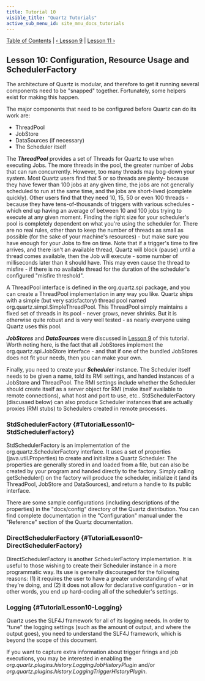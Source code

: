```yaml
---
title: Tutorial 10
visible_title: "Quartz Tutorials"
active_sub_menu_id: site_mnu_docs_tutorials
---
```

<div class="secNavPanel">
          <a href="./" title="Go to Tutorial Table of Contents">Table of Contents</a> |
          <a href="/documentation/quartz-2.1.7/tutorials/tutorial-lesson-09.html" title="Go to Lesson 9">&lsaquo;&nbsp;Lesson 9</a> |
          <a href="/documentation/quartz-2.1.7/tutorials/tutorial-lesson-11.html" title="Go to Lesson 11">Lesson 11&nbsp;&rsaquo;</a>
</div>

## Lesson 10: Configuration, Resource Usage and SchedulerFactory

The architecture of Quartz is modular, and therefore to get it running several components need to be "snapped"
together. Fortunately, some helpers exist for making this happen.

The major components that need to be configured before Quartz can do its work are:


+ ThreadPool
+ JobStore
+ DataSources (if necessary)
+ The Scheduler itself



The ***ThreadPool*** provides a set of Threads for Quartz to use when executing Jobs. The more threads
in the pool, the greater number of Jobs that can run concurrently. However, too many threads may bog-down your system.
Most Quartz users find that 5 or so threads are plenty- because they have fewer than 100 jobs at any given time, the
jobs are not generally scheduled to run at the same time, and the jobs are short-lived (complete quickly). Other users
find that they need 10, 15, 50 or even 100 threads - because they have tens-of-thousands of triggers with various
schedules - which end up having an average of between 10 and 100 jobs trying to execute at any given moment. Finding the
right size for your scheduler's pool is completely dependent on what you're using the scheduler for. There are no real
rules, other than to keep the number of threads as small as possible (for the sake of your machine's resources) - but
make sure you have enough for your Jobs to fire on time. Note that if a trigger's time to fire arrives, and there isn't
an available thread, Quartz will block (pause) until a thread comes available, then the Job will execute - some number
of milliseconds later than it should have. This may even cause the thread to misfire - if there is no available thread
for the duration of the scheduler's configured "misfire threshold".

A ThreadPool interface is defined in the org.quartz.spi package, and you can create a ThreadPool implementation
in any way you like. Quartz ships with a simple (but very satisfactory) thread pool named
org.quartz.simpl.SimpleThreadPool. This ThreadPool simply maintains a fixed set of threads in its pool - never grows,
never shrinks. But it is otherwise quite robust and is very well tested - as nearly everyone using Quartz uses this
pool.

***JobStores*** and ***DataSources*** were discussed in <a href="/documentation/quartz-2.1.7/tutorials/tutorial-lesson-09.html"
    title="Tutorial Lesson 9">Lesson 9</a> of this tutorial. Worth noting here, is the fact that all JobStores implement
the org.quartz.spi.JobStore interface - and that if one of the bundled JobStores does not fit your needs, then you can
make your own.

Finally, you need to create your ***Scheduler*** instance. The Scheduler itself needs to be given a
name, told its RMI settings, and handed instances of a JobStore and ThreadPool. The RMI settings include whether the
Scheduler should create itself as a server object for RMI (make itself available to remote connections), what host and port
to use, etc.. StdSchedulerFactory (discussed below) can also produce Scheduler instances that are actually proxies (RMI
stubs) to Schedulers created in remote processes.

### StdSchedulerFactory {#TutorialLesson10-StdSchedulerFactory}

StdSchedulerFactory is an implementation of the org.quartz.SchedulerFactory interface. It uses a set of
properties (java.util.Properties) to create and initialize a Quartz Scheduler. The properties are generally stored in
and loaded from a file, but can also be created by your program and handed directly to the factory. Simply calling
getScheduler() on the factory will produce the scheduler, initialize it (and its ThreadPool, JobStore and DataSources),
and return a handle to its public interface.

There are some sample configurations (including descriptions of the properties) in the "docs/config" directory of
the Quartz distribution. You can find complete documentation in the "Configuration" manual under the "Reference" section
of the Quartz documentation.

### DirectSchedulerFactory {#TutorialLesson10-DirectSchedulerFactory}

DirectSchedulerFactory is another SchedulerFactory implementation. It is useful to those wishing to create their
Scheduler instance in a more programmatic way. Its use is generally discouraged for the following reasons: (1) it
requires the user to have a greater understanding of what they're doing, and (2) it does not allow for declarative
configuration - or in other words, you end up hard-coding all of the scheduler's settings.

### Logging {#TutorialLesson10-Logging}
Quartz uses the SLF4J framework for all of its logging needs.  In order to "tune" the logging settings
(such as the amount of output, and where the output goes), you need to understand the SLF4J framework, which is
beyond the scope of this document.

If you want to capture extra information about trigger firings and job executions, you may be interested
in enabling the *org.quartz.plugins.history.LoggingJobHistoryPlugin* and/or
*org.quartz.plugins.history.LoggingTriggerHistoryPlugin*.
